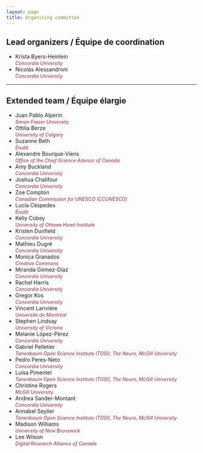```yaml
---
layout: page
title: Organizing committee
---
```


## Lead organizers / Équipe de coordination

- Krista Byers-Heinlein  
  <span style="font-size: 0.9em; color: #98243c;"><i>Concordia University</i></span>  
- Nicolás Alessandroni  
  <span style="font-size: 0.9em; color: #98243c;"><i>Concordia University</i></span>  

---

## Extended team / Équipe élargie

- Juan Pablo Alperin  
  <span style="font-size: 0.9em; color: #98243c;"><i>Simon Fraser University</i></span>  
- Ottilia Berze  
  <span style="font-size: 0.9em; color: #98243c;"><i>University of Calgary</i></span>  
- Suzanne Beth  
  <span style="font-size: 0.9em; color: #98243c;"><i>Érudit</i></span> 
- Alexandre Bourque-Viens  
  <span style="font-size: 0.9em; color: #98243c;"><i>Office of the Chief Science Advisor of Canada</i></span> 
- Amy Buckland  
  <span style="font-size: 0.9em; color: #98243c;"><i>Concordia University</i></span>  
- Joshua Chalifour  
  <span style="font-size: 0.9em; color: #98243c;"><i>Concordia University</i></span>  
- Zoe Compton  
  <span style="font-size: 0.9em; color: #98243c;"><i>Canadian Commission for UNESCO (CCUNESCO)</i></span>  
- Lucía Céspedes  
  <span style="font-size: 0.9em; color: #98243c;"><i>Érudit</i></span>  
- Kelly Cobey  
  <span style="font-size: 0.9em; color: #98243c;"><i>University of Ottawa Heart Institute</i></span>  
- Kristen Dunfield  
  <span style="font-size: 0.9em; color: #98243c;"><i>Concordia University</i></span>  
- Mathieu Dugré  
  <span style="font-size: 0.9em; color: #98243c;"><i>Concordia University</i></span>  
- Monica Granados  
  <span style="font-size: 0.9em; color: #98243c;"><i>Creative Commons</i></span>  
- Miranda Gómez-Díaz  
  <span style="font-size: 0.9em; color: #98243c;"><i>Concordia University</i></span>  
- Rachel Harris  
  <span style="font-size: 0.9em; color: #98243c;"><i>Concordia University</i></span>  
- Gregor Kos  
  <span style="font-size: 0.9em; color: #98243c;"><i>Concordia University</i></span>  
- Vincent Larivière  
  <span style="font-size: 0.9em; color: #98243c;"><i>Université de Montréal</i></span>  
- Stephen Lindsay  
  <span style="font-size: 0.9em; color: #98243c;"><i>University of Victoria</i></span>  
- Melanie López-Pérez  
  <span style="font-size: 0.9em; color: #98243c;"><i>Concordia University</i></span>  
- Gabriel Pelletier  
  <span style="font-size: 0.9em; color: #98243c;"><i>Tanenbaum Open Science Institute (TOSI), The Neuro, McGill University</i></span>  
- Pedro Peres-Neto  
  <span style="font-size: 0.9em; color: #98243c;"><i>Concordia University</i></span>  
- Luisa Pimentel  
  <span style="font-size: 0.9em; color: #98243c;"><i>Tanenbaum Open Science Institute (TOSI), The Neuro, McGill University</i></span>  
- Christine Rogers  
  <span style="font-size: 0.9em; color: #98243c;"><i>McGill University</i></span>  
- Andrea Sander-Montant  
  <span style="font-size: 0.9em; color: #98243c;"><i>Concordia University</i></span>  
- Annabel Seyller  
  <span style="font-size: 0.9em; color: #98243c;"><i>Tanenbaum Open Science Institute (TOSI), The Neuro, McGill University</i></span>  
- Madison Williams  
  <span style="font-size: 0.9em; color: #98243c;"><i>University of New Brunswick</i></span>  
- Lee Wilson  
  <span style="font-size: 0.9em; color: #98243c;"><i>Digital Research Alliance of Canada</i></span>